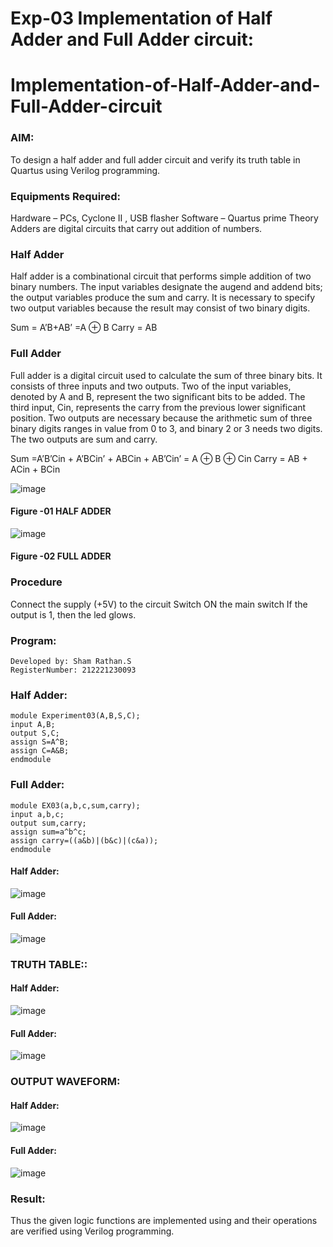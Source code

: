 # Exp-03 Implementation of Half Adder and Full Adder circuit:

# Implementation-of-Half-Adder-and-Full-Adder-circuit
### AIM:
To design a half adder and full adder circuit and verify its truth table in Quartus using Verilog programming.

### Equipments Required:
Hardware – PCs, Cyclone II , USB flasher
Software – Quartus prime
Theory
Adders are digital circuits that carry out addition of numbers.

### Half Adder
Half adder is a combinational circuit that performs simple addition of two binary numbers. The input variables designate the augend and addend bits; the output variables produce the sum and carry. It is necessary to specify two output variables because the result may consist of two binary digits.

Sum = A’B+AB’ =A ⊕ B Carry = AB

### Full Adder
Full adder is a digital circuit used to calculate the sum of three binary bits. It consists of three inputs and two outputs. Two of the input variables, denoted by A and B, represent the two significant bits to be added. The third input, Cin, represents the carry from the previous lower significant position. Two outputs are necessary because the arithmetic sum of three binary digits ranges in value from 0 to 3, and binary 2 or 3 needs two digits. The two outputs are sum and carry.

Sum =A’B’Cin + A’BCin’ + ABCin + AB’Cin’ = A ⊕ B ⊕ Cin Carry = AB + ACin + BCin

 ![image](https://user-images.githubusercontent.com/36288975/163552156-a13e5a56-c638-4110-97d9-8896907c8d25.png)

#### Figure -01 HALF ADDER 


![image](https://user-images.githubusercontent.com/36288975/163552057-b3547877-6d07-45b4-b7e0-bcfebfad9e1d.png)

#### Figure -02 FULL ADDER 

### Procedure

Connect the supply (+5V) to the circuit
Switch ON the main switch
If the output is 1, then the led glows.
### Program:
```
Developed by: Sham Rathan.S
RegisterNumber: 212221230093  
```
### Half Adder:
```
module Experiment03(A,B,S,C);
input A,B;
output S,C;
assign S=A^B;
assign C=A&B;
endmodule
```
### Full Adder:
```
module EX03(a,b,c,sum,carry);
input a,b,c;
output sum,carry;
assign sum=a^b^c;
assign carry=((a&b)|(b&c)|(c&a));
endmodule
```

#### Half Adder:
![image](https://github.com/ShamRathan/Exp-02-Implementation-of-Half-Adder-and-Full-Adder-circuit/assets/93587823/7a37f1bf-762f-4aa5-b808-760ddfe1e266)
#### Full Adder:
![image](https://github.com/ShamRathan/Exp-02-Implementation-of-Half-Adder-and-Full-Adder-circuit/assets/93587823/2a21db5d-2ddb-4a98-ad62-cfb2df769c85)

### TRUTH TABLE::
#### Half Adder:
![image](https://github.com/ShamRathan/Exp-02-Implementation-of-Half-Adder-and-Full-Adder-circuit/assets/93587823/75c45f39-d6f2-4e0c-9cec-4393047efb9f)
#### Full Adder:
![image](https://github.com/ShamRathan/Exp-02-Implementation-of-Half-Adder-and-Full-Adder-circuit/assets/93587823/455cb998-8ada-4abb-9aac-52ad695591c0)

### OUTPUT WAVEFORM:
#### Half Adder:
![image](https://github.com/ShamRathan/Exp-02-Implementation-of-Half-Adder-and-Full-Adder-circuit/assets/93587823/5cb59096-d0ef-43c8-be9a-5fa5a1c1864e)
#### Full Adder:

![image](https://github.com/ShamRathan/Exp-02-Implementation-of-Half-Adder-and-Full-Adder-circuit/assets/93587823/0bf258bd-2184-4f6a-a8c5-271478b7371a)



### Result:
Thus the given logic functions are implemented using and their operations are verified using Verilog programming.
